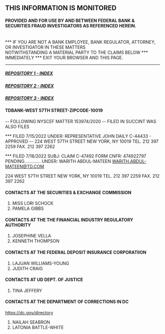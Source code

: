 ## THIS INFORMATION IS MONITORED
#### PROVIDED AND FOR USE BY AND BETWEEN FEDERAL BANK & SECURITIES FRAUD INVESTIGATORS AS REFERENCED HEREIN.

<br>*** IF YOU ARE NOT A BANK EMPLOYEE, BANK REGULATOR, ATTORNEY, OR INVESTIGATOR IN THESE MATTERS
<br> NOTWITHSTANDING A MATERIAL PARTY TO THE CLAIMS BELOW ***  IMMEDIATELY *** EXIT YOUR BROWSER AND THIS PAGE.
<br>

---
##### [REPOSITORY 1 - INDEX](https://github.com/WILSON-ELSER-STATEFARM-SULLIVAN-ZUCKER/RELATIVES/find/main)
##### [REPOSITORY 2 - INDEX](https://github.com/WILSON-ELSER-STATEFARM-SULLIVAN-ZUCKER/FEDERAL-USE-AND-DISTRIBUTION-ONLY/find/main)
##### [REPOSITORY 3 - INDEX](https://github.com/WILSON-ELSER-STATEFARM-SULLIVAN-ZUCKER/FEDERAL-USE-AND-DISTRIBUTION-ONLY/find/AUTOMATIC-REPLY-DATABASE)


#### TDBANK-WEST 57TH STREET-ZIPCODE-10019
-- FOLLOWING NYSCEF MATTER 153974/2020 
-- FILED IN SUCCINT WAS ALSO FILES 
 
*** FILED 7/15/2022
UNDER: REPRESENTATIVE JOHN DAILY
C-44433 - APPROVED --
 224 WEST 57TH STREET
 NEW YORK, NY 10019
 TEL. 212 397 2259
 FAX. 212 397 2262

*** FILED 7/18/2022
SUBJ: CLAIM C-47492
FORM CNFR: 474922797
PENDING.............
UNDER: WARITH ABDUL-MATEEN
WARITH.ABDUL-MATEEN@TD.COM

224 WEST 57TH STREET
 NEW YORK, NY 10019
 TEL. 212 397 2259
 FAX. 212 397 2262


#### CONTACTS AT THE SECURITIES & EXCHANGE COMMISSION
1. MISS LORI SCHOCK
2. PAMELA GIBBS


#### CONTACTS AT THE THE FINANCIAL INDUSTRY REGULATORY AUTHORITY
1. JOSEPHINE VELLA
2. KENNETH THOMPSON

#### CONTACTS AT THE FEDERAL DEPOSIT INSURANCE CORPORATIION
1. LAJUAN WILLIAMS-YOUNG
2. JUDITH CRAIG

#### CONTACTS AT UD DEPT. OF JUSTICE
1. TINA JEFFERY

#### CONTACTS AT THE DEPARTMENT OF CORRECTIONS IN DC
https://dc.gov/directory
1. NAILAH SEABRON
2. LATONIA BATTLE-WHITE
